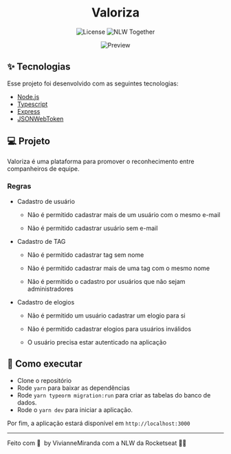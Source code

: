 <h1 align="center">Valoriza</h1>

<p align="center">
  <img alt="License" src="https://img.shields.io/static/v1?label=license&message=MIT&color=8257E5&labelColor=000000">

  <img src="https://img.shields.io/static/v1?label=NLW&message=Together&color=8257E5&labelColor=000000" alt="NLW Together" />
</p>

<p align="center">
  <img alt="Preview" src="./.github/preview.png">
</p>

## ✨ Tecnologias

Esse projeto foi desenvolvido com as seguintes tecnologias:

- [Node.js](https://nodejs.org/en/)
- [Typescript](https://www.typescriptlang.org/)
- [Express](https://expressjs.com/pt-br/)
- [JSONWebToken](https://github.com/auth0/node-jsonwebtoken#readme)

## 💻 Projeto

Valoriza é uma plataforma para promover o reconhecimento entre companheiros de equipe.

### Regras
- Cadastro de usuário

    - Não é permitido cadastrar mais de um usuário com o mesmo e-mail

    - Não é permitido cadastrar usuário sem e-mail

- Cadastro de TAG

    - Não é permitido cadastrar tag sem nome

    - Não é permitido cadastrar mais de uma tag com o mesmo nome

    - Não é permitido o cadastro por usuários que não sejam administradores

- Cadastro de elogios

    - Não é permitido um usuário cadastrar um elogio para si

    - Não é permitido cadastrar elogios para usuários inválidos

    - O usuário precisa estar autenticado na aplicação




## 🚀 Como executar

- Clone o repositório
- Rode `yarn` para baixar as dependências
- Rode `yarn typeorm migration:run` para criar as tabelas do banco de dados.
- Rode o `yarn dev` para iniciar a aplicação.

Por fim, a aplicação estará disponível em `http://localhost:3000`


---
Feito com 💜 &nbsp;by VivianneMiranda com a NLW da Rocketseat 👋🏻 &nbsp;
